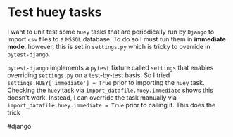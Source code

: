 # Test huey tasks

I want to unit test some `huey` tasks that are periodically run by `Django` to import `csv` files to a `MSSQL` database.  To do so I must run them in **immediate mode**, however, this is set in `settings.py` which is tricky to override in `pytest-django`.  

`pytest-django` implements a `pytest` fixture called `settings` that enables overriding `settings.py` on a test-by-test basis.  So I tried `settings.HUEY['immediate'] = True` prior to importing the `huey` task.  Checking the `huey` task via `import_datafile.huey.immediate` shows this doesn't work.  Instead, I can override the task manually via `import_datafile.huey.immediate = True` prior to calling it.  This does the trick

#django